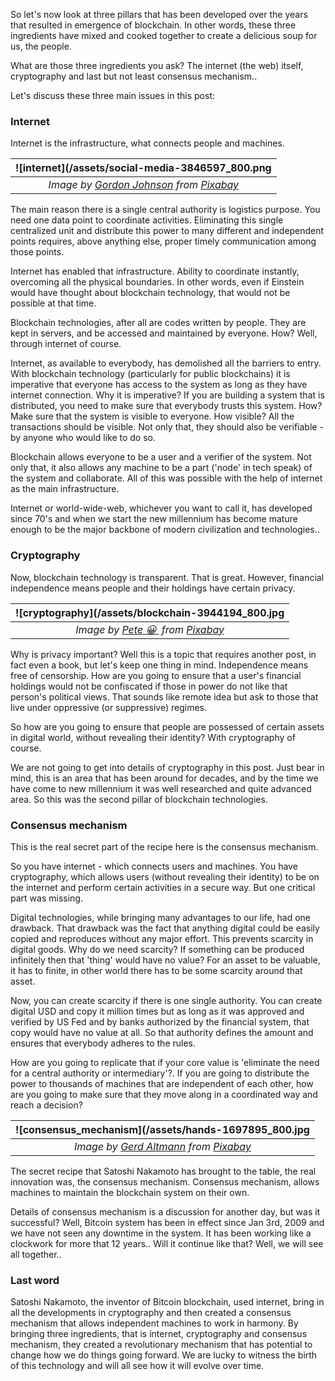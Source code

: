 So let's now look at three pillars that has been developed over the years that resulted in emergence of blockchain. In other words, these three ingredients have mixed and cooked together to create a delicious soup for us, the people. 

What are those three ingredients you ask? The internet (the web) itself, cryptography and last but not least consensus mechanism.. 

Let's discuss these three main issues in this post: 


### Internet
Internet is the infrastructure, what connects people and machines. 

|![internet](/assets/social-media-3846597_800.png| 
|:--:| 
| *Image by [Gordon Johnson](https://pixabay.com/users/gdj-1086657/) from [Pixabay](https://pixabay.com/)*|

The main reason there is a single central authority is logistics purpose. You need one data point to coordinate activities. Eliminating this single centralized unit and distribute this power to many different and independent points requires, above anything else, proper timely communication among those points. 

Internet has enabled that infrastructure. Ability to coordinate instantly, overcoming all the physical boundaries. In other words, even if Einstein would have thought about blockchain technology, that would not be possible at that time. 

Blockchain technologies, after all are codes written by people. They are kept in servers, and be accessed and maintained by everyone. How? Well, through internet of course. 

Internet, as available to everybody, has demolished all the barriers to entry. With blockchain technology (particularly for public blockchains) it is imperative that everyone has access to the system as long as they have internet connection. Why it is imperative? If you are building a system that is distributed, you need to make sure that everybody trusts this system. How? Make sure that the system is visible to everyone. How visible? All the transactions should be visible. Not only that, they should also be verifiable - by anyone who would like to do so. 

Blockchain allows everyone to be a user and a verifier of the system. Not only that, it also allows any machine to be a part ('node' in tech speak) of the system and collaborate. All of this was possible with the help of internet as the main infrastructure. 

Internet or world-wide-web, whichever you want to call it, has developed since 70's and when we start the new millennium has become mature enough to be the major backbone of modern civilization and technologies.. 


### Cryptography
Now, blockchain technology is transparent. That is great. However, financial independence means people and their holdings have certain privacy. 

|![cryptography](/assets/blockchain-3944194_800.jpg| 
|:--:| 
| *Image by [Pete 😀 ](https://pixabay.com/users/thedigitalartist-202249/) from [Pixabay](https://pixabay.com/)*|

Why is privacy important? Well this is a topic that requires another post, in fact even a book, but let's keep one thing in mind. Independence means free of censorship. How are you going to ensure that a user's financial holdings would not be confiscated if those in power do not like that person's political views. That sounds like remote idea but ask to those that live under oppressive (or suppressive) regimes.

So how are you going to ensure that people are possessed of certain assets in digital world, without revealing their identity? With cryptography of course. 

We are not going to get into details of cryptography in this post. Just bear in mind, this is an area that has been around for decades, and by the time we have come to new millennium it was well researched and quite advanced area. So this was the second pillar of blockchain technologies. 


### Consensus mechanism
This is the real secret part of the recipe here is the consensus mechanism. 

So you have internet - which connects users and machines. You have cryptography, which allows users (without revealing their identity) to be on the internet and perform certain activities in a secure way.  But one critical part was missing. 

Digital technologies, while bringing many advantages to our life, had one drawback. That drawback was the fact that anything digital could be easily copied and reproduces without any major effort. This prevents scarcity in digital goods. Why do we need scarcity? If something can be produced infinitely then that 'thing' would have no value? For an asset to be valuable, it has to finite, in other world there has to be some scarcity around that asset. 

Now, you can create scarcity if there is one single authority. You can create digital USD and copy it million times but as long as it was approved and verified by US Fed and by banks authorized by the financial system, that copy would have no value at all.  So that authority defines the amount and ensures that everybody adheres to the rules. 

How are you going to replicate that if your core value is 'eliminate the need for a central authority or intermediary'?. If you are going to distribute the power to thousands of machines that are independent of each other, how are you going to make sure that they move along in a coordinated way and reach a decision?

|![consensus_mechanism](/assets/hands-1697895_800.jpg| 
|:--:| 
| *Image by [Gerd Altmann](https://pixabay.com/users/geralt-9301/) from [Pixabay](https://pixabay.com/)*|

The secret recipe that Satoshi Nakamoto has brought to the table, the real innovation was, the consensus mechanism. Consensus mechanism, allows machines to maintain the blockchain system on their own. 

Details of consensus mechanism is a discussion for another day, but was it successful? Well, Bitcoin system has been in effect since Jan 3rd, 2009 and we have not seen any downtime in the system. It has been working like a clockwork for more that 12 years.. Will it continue like that? Well, we will see all together.. 

### Last word
Satoshi Nakamoto, the inventor of Bitcoin blockchain, used internet, bring in all the developments in cryptography and then created a consensus mechanism that allows independent machines to work in harmony. By bringing three ingredients, that is internet, cryptography and consensus mechanism, they created a revolutionary mechanism that has potential to change how we do things going forward. We are lucky to witness the birth of this technology and will all see how it will evolve over time. 
